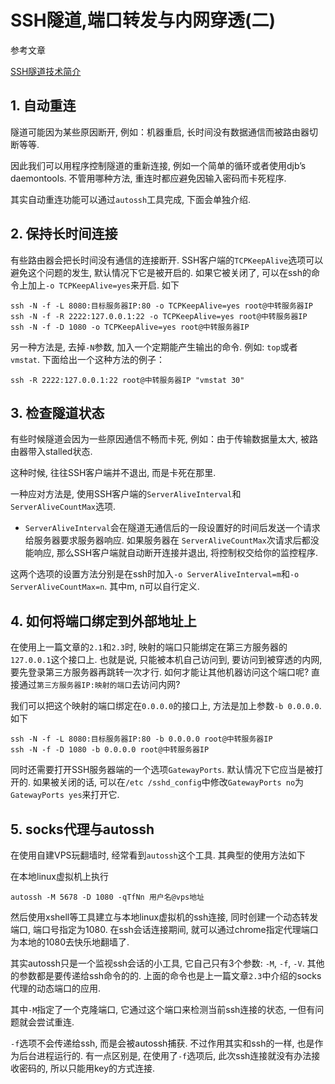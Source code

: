# SSH隧道,端口转发与内网穿透(二)

参考文章

[SSH隧道技术简介](http://blog.sina.com.cn/s/blog_6ca2bddf0100rljn.html)

## 1. 自动重连

隧道可能因为某些原因断开, 例如：机器重启, 长时间没有数据通信而被路由器切断等等. 

因此我们可以用程序控制隧道的重新连接, 例如一个简单的循环或者使用djb’s daemontools. 不管用哪种方法, 重连时都应避免因输入密码而卡死程序. 

其实自动重连功能可以通过`autossh`工具完成, 下面会单独介绍.

## 2. 保持长时间连接

有些路由器会把长时间没有通信的连接断开. SSH客户端的`TCPKeepAlive`选项可以避免这个问题的发生, 默认情况下它是被开启的. 如果它被关闭了, 可以在ssh的命令上加上`-o TCPKeepAlive=yes`来开启. 如下

```
ssh -N -f -L 8080:目标服务器IP:80 -o TCPKeepAlive=yes root@中转服务器IP
ssh -N -f -R 2222:127.0.0.1:22 -o TCPKeepAlive=yes root@中转服务器IP
ssh -N -f -D 1080 -o TCPKeepAlive=yes root@中转服务器IP
```

另一种方法是, 去掉`-N`参数, 加入一个定期能产生输出的命令. 例如: `top`或者`vmstat`. 下面给出一个这种方法的例子：

```
ssh -R 2222:127.0.0.1:22 root@中转服务器IP "vmstat 30"
```

## 3. 检查隧道状态

有些时候隧道会因为一些原因通信不畅而卡死, 例如：由于传输数据量太大, 被路由器带入stalled状态. 

这种时候, 往往SSH客户端并不退出,  而是卡死在那里. 

一种应对方法是, 使用SSH客户端的`ServerAliveInterval`和`ServerAliveCountMax`选项.  

- `ServerAliveInterval`会在隧道无通信后的一段设置好的时间后发送一个请求给服务器要求服务器响应. 如果服务器在 `ServerAliveCountMax`次请求后都没能响应, 那么SSH客户端就自动断开连接并退出, 将控制权交给你的监控程序. 

这两个选项的设置方法分别是在ssh时加入`-o ServerAliveInterval=m`和`-o ServerAliveCountMax=n`. 其中m, n可以自行定义. 

## 4. 如何将端口绑定到外部地址上

在使用上一篇文章的`2.1`和`2.3`时, 映射的端口只能绑定在第三方服务器的`127.0.0.1`这个接口上. 也就是说, 只能被本机自己访问到, 要访问到被穿透的内网, 要先登录第三方服务器再跳转一次才行. 如何才能让其他机器访问这个端口呢? 直接通过`第三方服务器IP:映射的端口`去访问内网?

我们可以把这个映射的端口绑定在`0.0.0.0`的接口上, 方法是加上参数`-b 0.0.0.0`. 如下

```
ssh -N -f -L 8080:目标服务器IP:80 -b 0.0.0.0 root@中转服务器IP
ssh -N -f -D 1080 -b 0.0.0.0 root@中转服务器IP
```

同时还需要打开SSH服务器端的一个选项`GatewayPorts`. 默认情况下它应当是被打开的. 如果被关闭的话, 可以在`/etc /sshd_config`中修改`GatewayPorts no`为`GatewayPorts yes`来打开它.

## 5. socks代理与autossh

在使用自建VPS玩翻墙时, 经常看到`autossh`这个工具. 其典型的使用方法如下

在本地linux虚拟机上执行

```
autossh -M 5678 -D 1080 -qTfNn 用户名@vps地址
```

然后使用xshell等工具建立与本地linux虚拟机的ssh连接, 同时创建一个动态转发端口, 端口号指定为1080. 在ssh会话连接期间, 就可以通过chrome指定代理端口为本地的1080去快乐地翻墙了.

其实autossh只是一个监视ssh会话的小工具, 它自己只有3个参数: `-M`, `-f`, `-V`. 其他的参数都是要传递给ssh命令的的. 上面的命令也是上一篇文章`2.3`中介绍的socks代理的动态端口的应用.

其中`-M`指定了一个克隆端口, 它通过这个端口来检测当前ssh连接的状态, 一但有问题就会尝试重连.

`-f`选项不会传递给ssh, 而是会被autossh捕获. 不过作用其实和ssh的一样, 也是作为后台进程运行的. 有一点区别是, 在使用了`-f`选项后, 此次ssh连接就没有办法接收密码的, 所以只能用key的方式连接.
